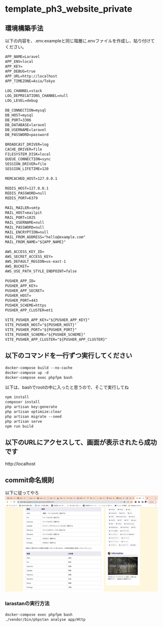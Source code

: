 # template_ph3_website_private

## 環境構築手法

以下の内容を、.env.exampleと同じ階層に.envファイルを作成し、貼り付けてください。
```console
APP_NAME=Laravel
APP_ENV=local
APP_KEY=
APP_DEBUG=true
APP_URL=http://localhost
APP_TIMEZONE=Asia/Tokyo

LOG_CHANNEL=stack
LOG_DEPRECATIONS_CHANNEL=null
LOG_LEVEL=debug

DB_CONNECTION=mysql
DB_HOST=mysql
DB_PORT=3306
DB_DATABASE=laravel
DB_USERNAME=laravel
DB_PASSWORD=password

BROADCAST_DRIVER=log
CACHE_DRIVER=file
FILESYSTEM_DISK=local
QUEUE_CONNECTION=sync
SESSION_DRIVER=file
SESSION_LIFETIME=120

MEMCACHED_HOST=127.0.0.1

REDIS_HOST=127.0.0.1
REDIS_PASSWORD=null
REDIS_PORT=6379

MAIL_MAILER=smtp
MAIL_HOST=mailpit
MAIL_PORT=1025
MAIL_USERNAME=null
MAIL_PASSWORD=null
MAIL_ENCRYPTION=null
MAIL_FROM_ADDRESS="hello@example.com"
MAIL_FROM_NAME="${APP_NAME}"

AWS_ACCESS_KEY_ID=
AWS_SECRET_ACCESS_KEY=
AWS_DEFAULT_REGION=us-east-1
AWS_BUCKET=
AWS_USE_PATH_STYLE_ENDPOINT=false

PUSHER_APP_ID=
PUSHER_APP_KEY=
PUSHER_APP_SECRET=
PUSHER_HOST=
PUSHER_PORT=443
PUSHER_SCHEME=https
PUSHER_APP_CLUSTER=mt1

VITE_PUSHER_APP_KEY="${PUSHER_APP_KEY}"
VITE_PUSHER_HOST="${PUSHER_HOST}"
VITE_PUSHER_PORT="${PUSHER_PORT}"
VITE_PUSHER_SCHEME="${PUSHER_SCHEME}"
VITE_PUSHER_APP_CLUSTER="${PUSHER_APP_CLUSTER}"

```

## 以下のコマンドを一行ずつ実行してください

```console
docker-compose build --no-cache
docker-compose up -d
docker-compose exec phpfpm bash
```

以下は、bashでrootの中に入ったと思うので、そこで実行してね
```console
npm install
composer install
php artisan key:generate
php artisan optimize:clear
php artisan migrate --seed
php artisan serve
npm run build
```

## 以下のURLにアクセスして、画面が表示されたら成功です
http://localhost


## commit命名規則
以下に従ってやろ
![参考画像](./src/public/img/Screen%20Shot%202023-03-07%20at%2023.43.26.png)

### larastanの実行方法
```console
docker-compose exec phpfpm bash
./vendor/bin/phpstan analyse app/Http
```


